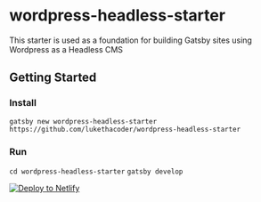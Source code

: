 # wordpress-headless-starter

This starter is used as a foundation for building Gatsby sites using Wordpress as a Headless CMS

## Getting Started

### Install
`gatsby new wordpress-headless-starter https://github.com/lukethacoder/wordpress-headless-starter`

### Run
`cd wordpress-headless-starter`
`gatsby develop`

[![Deploy to Netlify](https://www.netlify.com/img/deploy/button.svg)](https://app.netlify.com/start/deploy?repository=https://github.com/lukethacoder/wordpress-headless-starter)